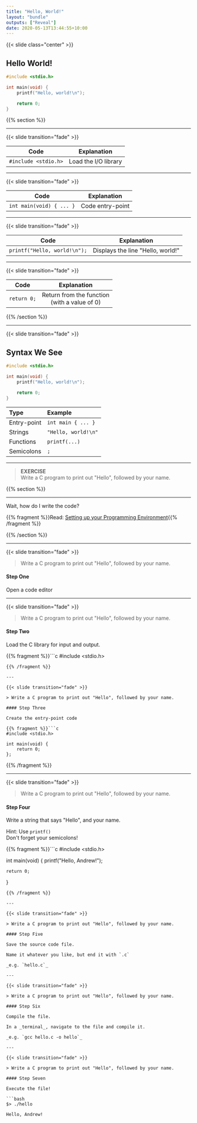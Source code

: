 ```yaml
---
title: "Hello, World!"
layout: "bundle"
outputs: ["Reveal"]
date: 2020-05-13T13:44:55+10:00
---
```


{{< slide class="center" >}}

## Hello World!

```c
#include <stdio.h>

int main(void) {
    printf("Hello, world!\n");

    return 0;
}
```

{{% section %}}

---

{{< slide transition="fade" >}}

|Code|Explanation|
|:---:|:---:|
|`#include <stdio.h>`|Load the I/O library|

---

{{< slide transition="fade" >}}

|Code|Explanation|
|:---:|:---:|
|`int main(void) { ... }`|Code entry-point|

---

{{< slide transition="fade" >}}

|Code|Explanation|
|:---:|:---:|
|`printf("Hello, world!\n");`|Displays the line "Hello, world!"|

---

{{< slide transition="fade" >}}

|Code|Explanation|
|:---:|:---:|
|`return 0;`|Return from the function</br>(with a value of 0)|

{{% /section %}}

---

{{< slide transition="fade" >}}

## Syntax We See


```c
#include <stdio.h>

int main(void) {
    printf("Hello, world!\n");

    return 0;
}
```

|Type|Example|
|:---|:------|
|Entry-point|`int main { ... }`|
|Strings|`"Hello, world!\n"`|
|Functions|`printf(...)`|
|Semicolons|`;`|

---

> **EXERCISE**  
Write a C program to print out "Hello", followed by your name.

{{% section %}}

---

Wait, how do I write the code?

{{% fragment %}}Read: <u>[Setting up your Programming Environment](../programming-environment)</u>{{% /fragment %}}

{{% /section %}}

---

{{< slide transition="fade" >}}

> Write a C program to print out "Hello", followed by your name.

#### Step One

Open a code editor

---

{{< slide transition="fade" >}}

> Write a C program to print out "Hello", followed by your name.

#### Step Two

Load the C library for input and output.  

{{% fragment %}}```c
#include <stdio.h>
```
{{% /fragment %}}

---

{{< slide transition="fade" >}}

> Write a C program to print out "Hello", followed by your name.

#### Step Three

Create the entry-point code

{{% fragment %}}```c
#include <stdio.h>

int main(void) {
    return 0;
};
```
{{% /fragment %}}

---

{{< slide transition="fade" >}}

> Write a C program to print out "Hello", followed by your name.

#### Step Four

Write a string that says "Hello", and your name.  

Hint: Use `printf()`  
Don't forget your semicolons!

{{% fragment %}}```c
#include <stdio.h>

int main(void) {
    printf("Hello, Andrew!");

    return 0;
}
```
{{% /fragment %}}

---

{{< slide transition="fade" >}}

> Write a C program to print out "Hello", followed by your name.

#### Step Five

Save the source code file.  

Name it whatever you like, but end it with `.c`  

_e.g. `hello.c`_

---

{{< slide transition="fade" >}}

> Write a C program to print out "Hello", followed by your name.

#### Step Six

Compile the file.  

In a _terminal_, navigate to the file and compile it.

_e.g. `gcc hello.c -o hello`_

---

{{< slide transition="fade" >}}

> Write a C program to print out "Hello", followed by your name.

#### Step Seven

Execute the file!  

```bash
$> ./hello

Hello, Andrew!
```
